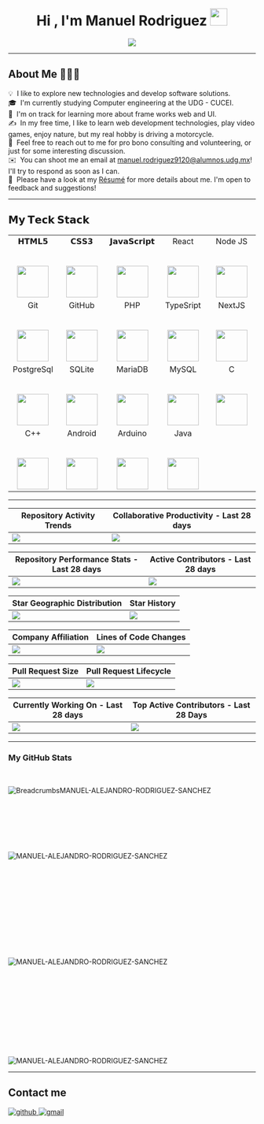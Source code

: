 <h1 align="center"><b>Hi , I'm Manuel Rodriguez </b><img src="https://media.giphy.com/media/hvRJCLFzcasrR4ia7z/giphy.gif" width="35"></h1>
<p align="center"> 
  <img src="https://readme-typing-svg.herokuapp.com?font=Time+New+Roman&color=cyan&size=25&center=true&vCenter=true&width=1000&height=100&lines=I´m+student+at+the+UDG+-+CUCEI,+studying+computer+engineering+&hearts;++;Full+stack+web+developer+in+progress;I+love+JavaScript;;Active+Learner/Researcher,;Love+to+learn+new+stuffs...+:)">
</p>

<hr/>

## About Me 👨🏻‍💻 &nbsp;

💡 &nbsp;I like to explore new technologies and develop software solutions.\
🎓 &nbsp;I'm currently studying Computer engineering at the UDG - CUCEI.\
🌱 &nbsp;I'm on track for learning more about frame works web and UI.\
✍️ &nbsp;In my free time, I like to learn web development technologies, play video games, enjoy nature, but my real hobby is driving a motorcycle.\
💬 &nbsp;Feel free to reach out to me for pro bono consulting and volunteering, or just for some interesting discussion.\
✉️ &nbsp;You can shoot me an email at manuel.rodriguez9120@alumnos.udg.mx! I'll try to respond as soon as I can.\
📄 &nbsp;Please have a look at my [Résumé](https:) for more details about me. I'm open to feedback and suggestions!

<hr/>

## 𝗠𝘆 𝗧𝗲𝗰𝗸 𝗦𝘁𝗮𝗰𝗸

<table>
  <tbody>
    <tr valign="top">
      <td width="20%" align="center">
        <span>𝗛𝗧𝗠𝗟𝟱</span><br><br><br>
        <img height="64px" src="https://cdn.svgporn.com/logos/html-5.svg">
      </td>
      <td width="20%" align="center">
        <span>𝗖𝗦𝗦𝟯</span><br><br><br>
        <img height="64px" src="https://cdn.svgporn.com/logos/css-3.svg">
      </td>
      <td width="20%" align="center">
        <span>𝗝𝗮𝘃𝗮𝗦𝗰𝗿𝗶𝗽𝘁</span><br><br><br>
        <img height="64px" src="https://cdn.svgporn.com/logos/javascript.svg">
      </td>
      <td width="20%" align="center">
        <span>React</span><br><br><br>
        <img height="64px" src="https://cdn.svgporn.com/logos/react.svg">
      </td>
      <td width="20%" align="center">
        <span>Node JS</span><br><br><br>
        <img height="64px" src="https://cdn.svgporn.com/logos/nodejs.svg">
      </td>
    </tr>
    <tr valign="top">
      <td width="20%" align="center">
        <span>Git</span><br><br><br>
        <img height="64px" src="https://cdn.svgporn.com/logos/git.svg">
      </td>
      <td width="20%" align="center">
        <span>GitHub</span><br><br><br>
        <img height="64px" src="https://cdn.svgporn.com/logos/github.svg">
      </td><td width="20%" align="center">
        <span>PHP</span><br><br><br>
        <img height="64px" src="https://cdn.svgporn.com/logos/php.svg">
      </td>
      </td><td width="20%" align="center">
        <span>TypeSript</span><br><br><br>
        <img height="64px" src="https://cdn.svgporn.com/logos/typescript.svg">
      </td>
      <td width="20%" align="center">
        <span>NextJS</span><br><br><br>
        <img height="64px" src="https://cdn.svgporn.com/logos/nextjs.svg">
      </td>
    </tr>
    <tr valign="top">
      <td width="20%" align="center">
        <span>PostgreSql</span><br><br><br>
        <img height="64px" src="https://cdn.svgporn.com/logos/postgresql.svg">
      </td>
      <td width="20%" align="center">
        <span>SQLite</span><br><br><br>
        <img height="64px" src="https://cdn.svgporn.com/logos/sqlite.svg">
      </td>
      </td><td width="20%" align="center">
        <span>MariaDB</span><br><br><br>
        <img height="64px" src="https://cdn.svgporn.com/logos/mariadb.svg">
      </td>
      </td><td width="20%" align="center">
        <span>MySQL</span><br><br><br>
        <img height="64px" src="https://cdn.svgporn.com/logos/mysql.svg">
      </td>
      </td><td width="20%" align="center">
        <span>C</span><br><br><br>
        <img height="64px" src="https://cdn.svgporn.com/logos/c.svg">
      </td>
    </tr>
    <tr valign="top">
      </td><td width="20%" align="center">
        <span>C++</span><br><br><br>
        <img height="64px" src="https://cdn.svgporn.com/logos/c-plusplus.svg">
      </td>
      <td width="20%" align="center">
        <span>Android</span><br><br><br>
        <img height="64px" src="https://cdn.svgporn.com/logos/android.svg">
      </td>
      <td width="20%" align="center">
        <span>Arduino</span><br><br><br>
        <img height="64px" src="https://cdn.svgporn.com/logos/arduino.svg">
      </td>
      <td width="20%" align="center">
        <span>Java</span><br><br><br>
        <img height="64px" src="https://cdn.svgporn.com/logos/java.svg">
      </td>
    </tr>
  </tbody>
</table>

<hr/>

| Repository Activity Trends | Collaborative Productivity - Last 28 days |
| ----------- | ----------- |
|<img src="https://next.ossinsight.io/widgets/official/compose-activity-trends/thumbnail.png?repo_id=842308538&image_size=auto" />|<img src="https://next.ossinsight.io/widgets/official/compose-last-28-days-collaborative-productivity/thumbnail.png?repo_id=842308538&image_size=auto" />|

| Repository Performance Stats - Last 28 days | Active Contributors - Last 28 days |
| ----------- | ----------- |
|<img src="https://next.ossinsight.io/widgets/official/compose-last-28-days-stats/thumbnail.png?repo_id=842308538&image_size=auto" />|<img src="https://next.ossinsight.io/widgets/official/compose-recent-active-contributors/thumbnail.png?repo_id=842308538&limit=100&image_size=auto"/>|

| Star Geographic Distribution | Star History |
| ----------- | ----------- |
|<img src="https://next.ossinsight.io/widgets/official/analyze-repo-stars-map/thumbnail.png?activity=stars&repo_id=842308538&image_size=auto" />|<img src="https://next.ossinsight.io/widgets/official/analyze-repo-stars-history/thumbnail.png?repo_id=842308538&image_size=auto" />|

| Company Affiliation | Lines of Code Changes |
| ----------- | ----------- |
|<img src="https://next.ossinsight.io/widgets/official/analyze-repo-company/thumbnail.png?activity=stars&repo_id=842308538&image_size=auto" />|<img src="https://next.ossinsight.io/widgets/official/analyze-repo-loc-per-month/thumbnail.png?repo_id=842308538&image_size=auto" />|

| Pull Request Size | Pull Request Lifecycle |
| ----------- | ----------- |
|<img src="https://next.ossinsight.io/widgets/official/analyze-repo-pull-requests-size-per-month/thumbnail.png?repo_id=842308538&image_size=auto" />|<img src="https://next.ossinsight.io/widgets/official/analyze-repo-pull-request-open-to-merged/thumbnail.png?repo_id=842308538&image_size=auto" />|

| Currently Working On - Last 28 days | Top Active Contributors - Last 28 Days |
| ----------- | ----------- |
|<img src="https://next.ossinsight.io/widgets/official/compose-currently-working-on/thumbnail.png?activity_type=all&user_id=842308538&image_size=auto" />|<img src="https://next.ossinsight.io/widgets/official/compose-recent-top-contributors/thumbnail.png?repo_id=842308538&image_size=auto" />|

<hr/>

<h3>My GitHub Stats</h3>
<br>

<p><img align="left" src="https://github-readme-stats.vercel.app/api/top-langs?username=MANUEL-ALEJANDRO-RODRIGUEZ-SANCHEZ&show_icons=true&theme=dark&locale=en&layout=compact" alt="BreadcrumbsMANUEL-ALEJANDRO-RODRIGUEZ-SANCHEZ" /></p>

<br><br><br><br><br><br><br>
<p>&nbsp;<img align="left" src="https://github-readme-stats.vercel.app/api?username=MANUEL-ALEJANDRO-RODRIGUEZ-SANCHEZ&show_icons=true&theme=dark&locale=en" alt="MANUEL-ALEJANDRO-RODRIGUEZ-SANCHEZ" /></p>
<br><br><br><br><br><br><br><br><br><br>

<p><img align="left" src="https://github-readme-streak-stats.herokuapp.com/?user=MANUEL-ALEJANDRO-RODRIGUEZ-SANCHEZ&theme=dark" alt="MANUEL-ALEJANDRO-RODRIGUEZ-SANCHEZ" /></p>
<br><br><br><br><br><br><br><br><br><br>

<br>
<p align="left"> <img src="https://komarev.com/ghpvc/?username=MANUEL-ALEJANDRO-RODRIGUEZ-SANCHEZ&label=Profile%20views&color=0e75b6&style=flat" alt="MANUEL-ALEJANDRO-RODRIGUEZ-SANCHEZ" /> </p>

------

## Contact me

<a href="https://www.instagram.com/kobra_gloryg/" target="_blank">
<img src=https://img.shields.io/badge/instagram-%2300acee.svg?color=purple&style=for-the-badge&logo=instagram&logoColor=white alt=github style="margin-bottom: 5px;" />

<a href="mailto:manuel.rodriguez9120@alumnos.udg.mx" target="_blank">
<img src=https://img.shields.io/badge/gmail-%2300acee.svg?color=EA4335&style=for-the-badge&logo=gmail&logoColor=white alt=gmail style="margin-bottom: 5px;" />

